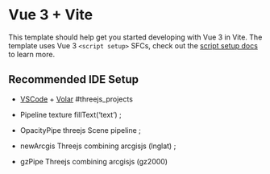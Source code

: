 # Vue 3 + Vite

This template should help get you started developing with Vue 3 in Vite. The template uses Vue 3 `<script setup>` SFCs, check out the [script setup docs](https://v3.vuejs.org/api/sfc-script-setup.html#sfc-script-setup) to learn more.

## Recommended IDE Setup

- [VSCode](https://code.visualstudio.com/) + [Volar](https://marketplace.visualstudio.com/items?itemName=johnsoncodehk.volar)
#threejs_projects



- Pipeline texture fillText(‘text’) ;
- OpacityPipe threejs Scene pipeline ;
- newArcgis  Threejs combining arcgisjs (lnglat) ;
- gzPipe Threejs combining arcgisjs (gz2000)